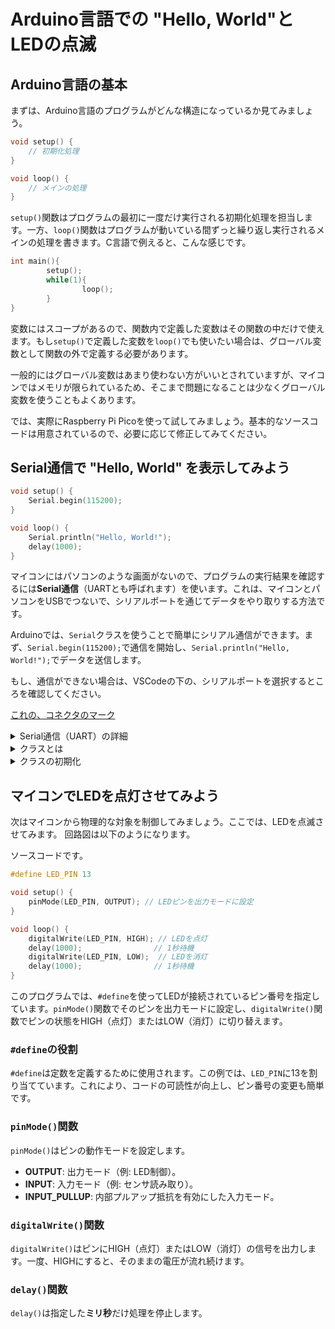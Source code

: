 # Arduino言語での "Hello, World"とLEDの点滅

## Arduino言語の基本

まずは、Arduino言語のプログラムがどんな構造になっているか見てみましょう。
```cpp
void setup() {
    // 初期化処理
}

void loop() {
    // メインの処理
}
```

`setup()`関数はプログラムの最初に一度だけ実行される初期化処理を担当します。一方、`loop()`関数はプログラムが動いている間ずっと繰り返し実行されるメインの処理を書きます。C言語で例えると、こんな感じです。

```c
int main(){
        setup();
        while(1){
                loop();
        }
}
```

変数にはスコープがあるので、関数内で定義した変数はその関数の中だけで使えます。もし`setup()`で定義した変数を`loop()`でも使いたい場合は、グローバル変数として関数の外で定義する必要があります。

一般的にはグローバル変数はあまり使わない方がいいとされていますが、マイコンではメモリが限られているため、そこまで問題になることは少なくグローバル変数を使うこともよくあります。

では、実際にRaspberry Pi Picoを使って試してみましょう。基本的なソースコードは用意されているので、必要に応じて修正してみてください。

## Serial通信で "Hello, World" を表示してみよう

```cpp
void setup() {
    Serial.begin(115200);
}

void loop() {
    Serial.println("Hello, World!");
    delay(1000);
}
```

マイコンにはパソコンのような画面がないので、プログラムの実行結果を確認するには**Serial通信**（UARTとも呼ばれます）を使います。これは、マイコンとパソコンをUSBでつないで、シリアルポートを通じてデータをやり取りする方法です。

Arduinoでは、`Serial`クラスを使うことで簡単にシリアル通信ができます。まず、`Serial.begin(115200);`で通信を開始し、`Serial.println("Hello, World!");`でデータを送信します。

もし、通信ができない場合は、VSCodeの下の、シリアルポートを選択するところを確認してください。

[これの、コネクタのマーク](./images/tty.png)


<details>
<summary>Serial通信（UART）の詳細</summary>

UARTはTXとRXという2本の線でデータを送受信する通信方式です。USB接続の場合、TXとRXの信号線をUART-USB変換チップを通して通信します。Raspberry Pi Picoにはこの変換チップが内蔵されているので、USBケーブルをつなぐだけでUART通信が可能です。他のマイコンと通信する場合は、TXとRXの信号線を直接接続します。

UARTは歴史のある通信方式で、昔はRS-232Cという端子を使っていました。この方式は、大型コンピュータと端末（キーボードやディスプレイ）をつなぐのにも使われていました。
</details>

<details>
<summary>クラスとは</summary>

クラスは、データ（変数）とそのデータを操作する関数（メソッド）をひとまとめにした新しい変数のデータ型です。クラスを使うことで、プログラムを整理しやすくなります。

Arduinoの`Serial`クラスはその一例で、シリアル通信に必要なデータや操作をまとめています。例えば、UART通信では0と1のビット列でデータを送受信しますが、制御信号やデータのビット数、受信バッファなどを管理する必要があります。`Serial`クラスは、これらをひとまとめにして提供してくれます。

Arduinoには他にも便利なクラスが用意されています。例えば、センサとの通信に使う`Wire`クラスや、サーボモータを制御する`Servo`クラスなどがあります。これらを使えば、ハードウェアの操作が簡単にできます。
</details>

<details>
<summary>クラスの初期化</summary>

気づいた人もいるかもしれませんが、`Serial`クラスのインスタンスを自分で作っていませんよね。Arduinoでは、`Serial`クラスのインスタンスがあらかじめ用意されています。これは、Arduinoのライブラリが内部で`Serial`クラスのインスタンスを作成し、グローバル変数として提供しているからです。
</details>

## マイコンでLEDを点灯させてみよう

次はマイコンから物理的な対象を制御してみましょう。ここでは、LEDを点滅させてみます。
回路図は以下のようになります。



ソースコードです。
```cpp
#define LED_PIN 13

void setup() {
    pinMode(LED_PIN, OUTPUT); // LEDピンを出力モードに設定
}

void loop() {
    digitalWrite(LED_PIN, HIGH); // LEDを点灯
    delay(1000);                // 1秒待機
    digitalWrite(LED_PIN, LOW);  // LEDを消灯
    delay(1000);                // 1秒待機
}
```

このプログラムでは、`#define`を使ってLEDが接続されているピン番号を指定しています。`pinMode()`関数でそのピンを出力モードに設定し、`digitalWrite()`関数でピンの状態をHIGH（点灯）またはLOW（消灯）に切り替えます。

### `#define`の役割
`#define`は定数を定義するために使用されます。この例では、`LED_PIN`に13を割り当てています。これにより、コードの可読性が向上し、ピン番号の変更も簡単です。

### `pinMode()`関数
`pinMode()`はピンの動作モードを設定します。
- **OUTPUT**: 出力モード（例: LED制御）。
- **INPUT**: 入力モード（例: センサ読み取り）。
- **INPUT_PULLUP**: 内部プルアップ抵抗を有効にした入力モード。

### `digitalWrite()`関数
`digitalWrite()`はピンにHIGH（点灯）またはLOW（消灯）の信号を出力します。一度、HIGHにすると、そのままの電圧が流れ続けます。

### `delay()`関数
`delay()`は指定した**ミリ秒**だけ処理を停止します。
